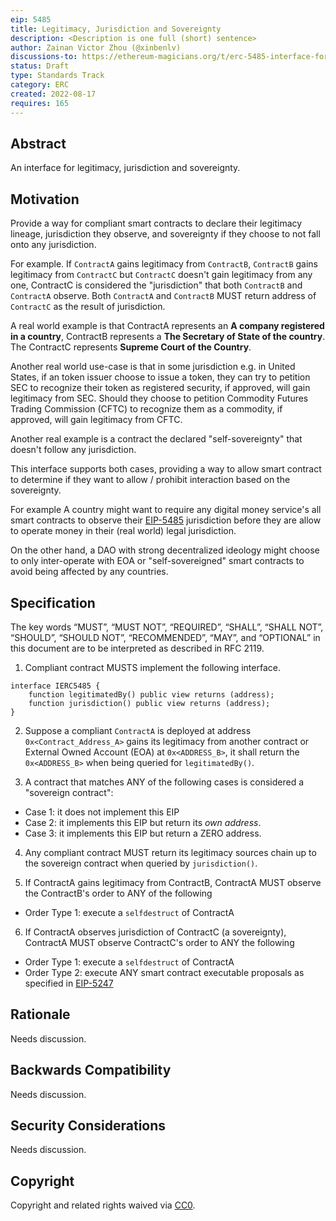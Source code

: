 ```yaml
---
eip: 5485
title: Legitimacy, Jurisdiction and Sovereignty
description: <Description is one full (short) sentence>
author: Zainan Victor Zhou (@xinbenlv)
discussions-to: https://ethereum-magicians.org/t/erc-5485-interface-for-legitimacy-jurisdiction-and-sovereignty/10425
status: Draft
type: Standards Track
category: ERC
created: 2022-08-17
requires: 165
---
```


## Abstract
An interface for legitimacy, jurisdiction and sovereignty.

## Motivation
Provide a way for compliant smart contracts to declare their legitimacy lineage, jurisdiction they observe, and sovereignty if they choose to not fall onto any jurisdiction.

For example. If `ContractA` gains legitimacy from `ContractB`, `ContractB` gains legitimacy from `ContractC` but `ContractC` doesn't gain legitimacy from any one, ContractC is considered the "jurisdiction" that both `ContractB` and `ContractA` observe.
Both `ContractA` and `ContractB` MUST return address of `ContractC` as the result of jurisdiction.

A real world example is that ContractA represents an **A company registered in a country**,
ContractB represents a **The Secretary of State of the country**. The ContractC represents **Supreme Court of the Country**.

Another real world use-case is that in some jurisdiction e.g. in United States, if an token issuer choose to issue a token,
they can try to petition SEC to recognize their token as registered security, if approved, will gain legitimacy from SEC.
Should they choose to petition Commodity Futures Trading Commission (CFTC) to recognize them as a commodity, if approved, will
gain legitimacy from CFTC.

Another real example is a contract the declared "self-sovereignty" that doesn't follow any jurisdiction.

This interface supports both cases, providing a way to allow smart contract to determine if they want to allow / prohibit interaction based
on the sovereignty.

For example A country might want to require any digital money service's all smart contracts to observe their [EIP-5485](./eip-5485.md) jurisdiction before they are allow to operate money in their (real world) legal jurisdiction.

On the other hand, a DAO with strong decentralized ideology might choose to only inter-operate with EOA
or "self-sovereigned" smart contracts to avoid being affected by any countries.

## Specification
The key words “MUST”, “MUST NOT”, “REQUIRED”, “SHALL”, “SHALL NOT”, “SHOULD”, “SHOULD NOT”, “RECOMMENDED”, “MAY”, and “OPTIONAL” in this document are to be interpreted as described in RFC 2119.

1. Compliant contract MUSTS implement the following interface.

```solidity
interface IERC5485 {
    function legitimatedBy() public view returns (address);
    function jurisdiction() public view returns (address);
}
```

2. Suppose a compliant `ContractA` is deployed at address `0x<Contract_Address_A>` gains its legitimacy from another contract or External Owned Account (EOA) at `0x<ADDRESS_B>`, it shall return the `0x<ADDRESS_B>` when being queried for `legitimatedBy()`.

3. A contract that matches ANY of the following cases is considered a "sovereign contract":

- Case 1: it does not implement this EIP
- Case 2: it implements this EIP but return its *own address*.
- Case 3: it implements this EIP but return a ZERO address.

4. Any compliant contract MUST return its legitimacy sources chain up to the sovereign contract when queried by `jurisdiction()`.

5. If ContractA gains legitimacy from ContractB, ContractA MUST observe the ContractB's order to ANY of the following
- Order Type 1: execute a `selfdestruct` of ContractA

6. If ContractA observes jurisdiction of ContractC (a sovereignty), ContractA MUST observe ContractC's order to ANY the following
- Order Type 1: execute a `selfdestruct` of ContractA
- Order Type 2: execute ANY smart contract executable proposals as specified in [EIP-5247](./eip-5247.md)

## Rationale
Needs discussion.

## Backwards Compatibility
Needs discussion.

## Security Considerations
Needs discussion.

## Copyright
Copyright and related rights waived via [CC0](../LICENSE.md).
